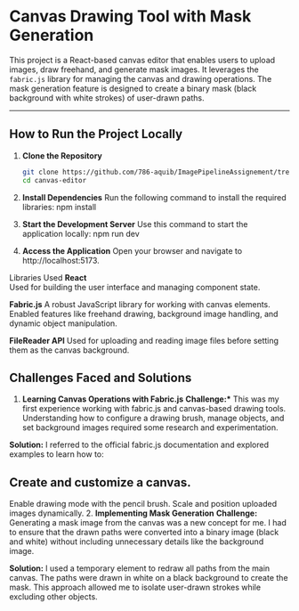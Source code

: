 # Canvas Drawing Tool with Mask Generation

This project is a React-based canvas editor that enables users to upload images, draw freehand, and generate mask images. It leverages the `fabric.js` library for managing the canvas and drawing operations. The mask generation feature is designed to create a binary mask (black background with white strokes) of user-drawn paths.

---

## How to Run the Project Locally

1. **Clone the Repository**

   ```bash
   git clone https://github.com/786-aquib/ImagePipelineAssignement/tree/main
   cd canvas-editor

   ```

2. **Install Dependencies**
   Run the following command to install the required libraries:
   npm install

3. **Start the Development Server**
   Use this command to start the application locally:
   npm run dev

4. **Access the Application**
   Open your browser and navigate to http://localhost:5173.

Libraries Used
**React**  
Used for building the user interface and managing component state.

**Fabric.js**
A robust JavaScript library for working with canvas elements.
Enabled features like freehand drawing, background image handling, and dynamic object manipulation.

**FileReader API**
Used for uploading and reading image files before setting them as the canvas background.

## Challenges Faced and Solutions

1. **Learning Canvas Operations with Fabric.js**
   **Challenge:\***
   This was my first experience working with fabric.js and canvas-based drawing tools. Understanding how to configure a drawing brush, manage objects, and set background images required some research and experimentation.

**Solution:**
I referred to the official fabric.js documentation and explored examples to learn how to:

## Create and customize a canvas.

Enable drawing mode with the pencil brush.
Scale and position uploaded images dynamically. 2. **Implementing Mask Generation**
**Challenge:**
Generating a mask image from the canvas was a new concept for me. I had to ensure that the drawn paths were converted into a binary image (black and white) without including unnecessary details like the background image.

**Solution:**
I used a temporary <canvas> element to redraw all paths from the main canvas. The paths were drawn in white on a black background to create the mask. This approach allowed me to isolate user-drawn strokes while excluding other objects.
